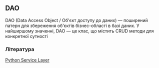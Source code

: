 ## DAO

DAO (Data Access Object / Об'єкт доступу до даних) — поширений патерн для збереження об'єктів бізнес-області в базі даних. У найширшому значенні, DAO — це клас, що містить CRUD методи для конкретної сутності

### Література

<a href="https://habr.com/ru/post/581964/">Python Service Layer</a>